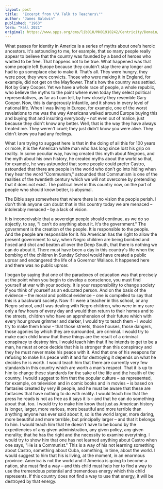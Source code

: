 ```yaml
---
layout: post
title:  "Excerpt from \"A Talk to Teachers\""
author: "James Baldwin"
published: "1963"
term: "Fall 2021"
original: https://www.spps.org/cms/lib010/MN01910242/Centricity/Domain/125/baldwin_atalktoteachers_1_2.pdf
---
```


What passes for identity in America is a series of myths about one&#39;s heroic ancestors. It&#39;s astounding to me, for example, that so many people really appear to believe that the country was founded by a band of heroes who wanted to be free. That happens not to be true. What happened was that some people left Europe because they couldn&#39;t stay there any longer and had to go someplace else to make it. That&#39;s all. They were hungry, they were poor, they were convicts. Those who were making it in England, for example, did not get on the Mayflower. That&#39;s how the country was settled. Not by Gary Cooper. Yet we have a whole race of people, a whole republic, who believe the myths to the point where even today they select political representatives, as far as I can tell, by how closely they resemble Gary Cooper. Now, this is dangerously infantile, and it shows in every level of national life. When I was living in Europe, for example, one of the worst revelations to me was the way Americans walked around Europe buying this and buying that and insulting everybody – not even out of malice, just because they didn&#39;t know any better. Well, that is the way they have always treated me. They weren&#39;t cruel; they just didn&#39;t know you were alive. They didn&#39;t know you had any feelings.

What I am trying to suggest here is that in the doing of all this for 100 years or more, it is the American white man who has long since lost his grip on reality. In some peculiar way, having created this myth about Negroes, and the myth about his own history, he created myths about the world so that, for example, he was astounded that some people could prefer Castro, astounded that there are people in the world who don&#39;t go into hiding when they hear the word &quot;Communism,&quot; astounded that Communism is one of the realities of the twentieth century which we will not overcome by pretending that it does not exist. The political level in this country now, on the part of people who should know better, is abysmal.

The Bible says somewhere that where there is no vision the people perish. I don&#39;t think anyone can doubt that in this country today we are menaced – intolerably menaced – by a lack of vision.

It is inconceivable that a sovereign people should continue, as we do so abjectly, to say, &quot;I can&#39;t do anything about it. It&#39;s the government.&quot; The government is the creation of the people. It is responsible to the people. And the people are responsible for it. No American has the right to allow the present government to say, when Negro children are being bombed and hosed and shot and beaten all over the Deep South, that there is nothing we can do about it. There must have been a day in this country&#39;s life when the bombing of the children in Sunday School would have created a public uproar and endangered the life of a Governor Wallace. It happened here and there was no public uproar.

I began by saying that one of the paradoxes of education was that precisely at the point when you begin to develop a conscience, you must find yourself at war with your society. It is your responsibility to change society if you think of yourself as an educated person. And on the basis of the evidence – the moral and political evidence – one is compelled to say that this is a backward society. Now if I were a teacher in this school, or any Negro school, and I was dealing with Negro children, who were in my care only a few hours of every day and would then return to their homes and to the streets, children who have an apprehension of their future which with every hour grows grimmer and darker, I would try to teach them - I would try to make them know – that those streets, those houses, those dangers, those agonies by which they are surrounded, are criminal. I would try to make each child know that these things are the result of a criminal conspiracy to destroy him. I would teach him that if he intends to get to be a man, he must at once decide that his is stronger than this conspiracy and they he must never make his peace with it. And that one of his weapons for refusing to make his peace with it and for destroying it depends on what he decides he is worth. I would teach him that there are currently very few standards in this country which are worth a man&#39;s respect. That it is up to him to change these standards for the sake of the life and the health of the country. I would suggest to him that the popular culture – as represented, for example, on television and in comic books and in movies – is based on fantasies created by very ill people, and he must be aware that these are fantasies that have nothing to do with reality. I would teach him that the press he reads is not as free as it says it is – and that he can do something about that, too. I would try to make him know that just as American history is longer, larger, more various, more beautiful and more terrible than anything anyone has ever said about it, so is the world larger, more daring, more beautiful and more terrible, but principally larger – and that it belongs to him. I would teach him that he doesn&#39;t have to be bound by the expediencies of any given administration, any given policy, any given morality; that he has the right and the necessity to examine everything. I would try to show him that one has not learned anything about Castro when one says, &quot;He is a Communist.&quot; This is a way of his not learning something about Castro, something about Cuba, something, in time, about the world. I would suggest to him that his is living, at the moment, in an enormous province. America is not the world and if America is going to become a nation, she must find a way – and this child must help her to find a way to use the tremendous potential and tremendous energy which this child represents. If this country does not find a way to use that energy, it will be destroyed by that energy.

